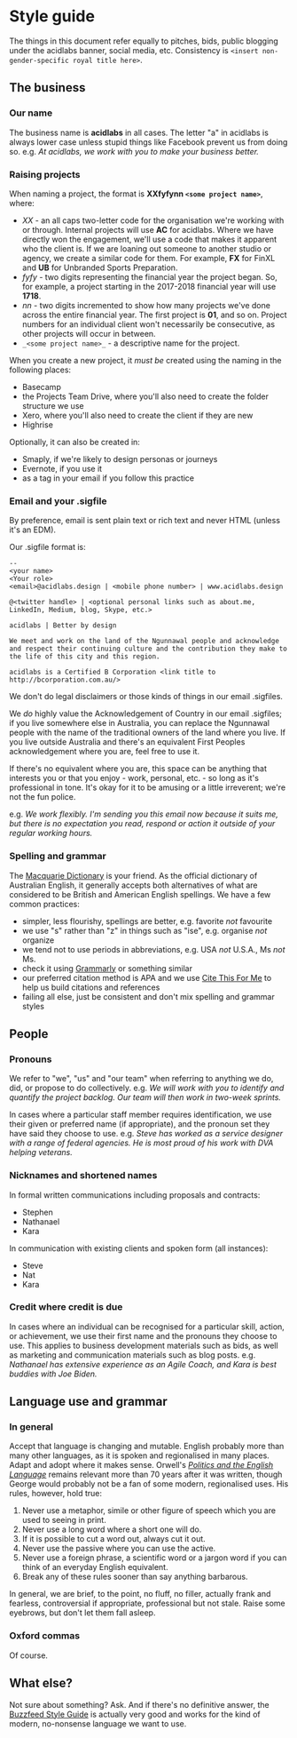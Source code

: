 # Style guide

The things in this document refer equally to pitches, bids, public blogging under the acidlabs banner, social media, etc. Consistency is ```<insert non-gender-specific royal title here>```.

## The business

### Our name
The business name is __acidlabs__ in all cases. The letter "a" in acidlabs is always lower case unless stupid things like Facebook prevent us from doing so.
e.g. _At acidlabs, we work with you to make your business better._

### Raising projects
When naming a project, the format is __XXfyfynn ```<some project name>```__, where:
* _XX_ - an all caps two-letter code for the organisation we're working with or through. Internal projects will use __AC__ for acidlabs. Where we have directly won the engagement, we'll use a code that makes it apparent who the client is. If we are loaning out someone to another studio or agency, we create a similar code for them. For example, __FX__ for FinXL and __UB__ for Unbranded Sports Preparation.
* _fyfy_ - two digits representing the financial year the project began. So, for example, a project starting in the 2017-2018 financial year will use __1718__.
* _nn_ - two digits incremented to show how many projects we've done across the entire financial year. The first project is __01__, and so on. Project numbers for an individual client won't necessarily be consecutive, as other projects will occur in between.
* ```_<some project name>_``` - a descriptive name for the project.

When you create a new project, it _must be_ created using the naming in the following places:
* Basecamp
* the Projects Team Drive, where you'll also need to create the folder structure we use
* Xero, where you'll also need to create the client if they are new
* Highrise

Optionally, it can also be created in:
* Smaply, if we're likely to design personas or journeys
* Evernote, if you use it
* as a tag in your email if you follow this practice

### Email and your .sigfile
By preference, email is sent plain text or rich text and never HTML (unless it's an EDM).

Our .sigfile format is:

```
-- 
<your name>
<Your role>
<email>@acidlabs.design | <mobile phone number> | www.acidlabs.design

@<twitter handle> | <optional personal links such as about.me, LinkedIn, Medium, blog, Skype, etc.>
 
acidlabs | Better by design 
 
We meet and work on the land of the Ngunnawal people and acknowledge and respect their continuing culture and the contribution they make to the life of this city and this region.

acidlabs is a Certified B Corporation <link title to http://bcorporation.com.au/>
```

We don't do legal disclaimers or those kinds of things in our email .sigfiles.

We _do_ highly value the Acknowledgement of Country in our email .sigfiles; if you live somewhere else in Australia, you can replace the Ngunnawal people with the name of the traditional owners of the land where you live. If you live outside Australia and there's an equivalent First Peoples acknowledgement where you are, feel free to use it.

If there's no equivalent where you are, this space can be anything that interests you or that you enjoy - work, personal, etc. - so long as it's professional in tone. It's okay for it to be amusing or a little irreverent; we're not the fun police.

e.g. _We work flexibly. I'm sending you this email now because it suits me, but there is no expectation you read, respond or action it outside of your regular working hours._

### Spelling and grammar
The [Macquarie Dictionary](https://www.macquariedictionary.com.au/) is your friend. As the official dictionary of Australian English, it generally accepts both alternatives of what are considered to be British and American English spellings. We have a few common practices:
* simpler, less flourishy, spellings are better, e.g. favorite _not_ favourite
* we use "s" rather than "z" in things such as "ise", e.g. organise _not_ organize
* we tend not to use periods in abbreviations, e.g. USA _not_ U.S.A., Ms _not_ Ms.
* check it using [Grammarly](https://www.grammarly.com/) or something similar
* our preferred citation method is APA and we use [Cite This For Me](https://www.citethisforme.com/) to help us build citations and references
* failing all else, just be consistent and don't mix spelling and grammar styles

## People

### Pronouns
We refer to "we", "us" and "our team" when referring to anything we do, did, or propose to do collectively.
e.g. _We will work with you to identify and quantify the project backlog. Our team will then work in two-week sprints._

In cases where a particular staff member requires identification, we use their given or preferred name (if appropriate), and the pronoun set they have said they choose to use.
e.g. _Steve has worked as a service designer with a range of federal agencies. He is most proud of his work with DVA helping veterans._

### Nicknames and shortened names
In formal written communications including proposals and contracts:
* Stephen
* Nathanael
* Kara

In communication with existing clients and spoken form (all instances):
* Steve
* Nat
* Kara

### Credit where credit is due
In cases where an individual can be recognised for a particular skill, action, or achievement, we use their first name and the pronouns they choose to use. This applies to business development materials such as bids, as well as marketing and communication materials such as blog posts.
e.g. _Nathanael has extensive experience as an Agile Coach, and Kara is best buddies with Joe Biden._

## Language use and grammar

### In general
Accept that language is changing and mutable. English probably more than many other languages, as it is spoken and regionalised in many places. Adapt and adopt where it makes sense.
Orwell's _[Politics and the English Language](https://ebooks.adelaide.edu.au/o/orwell/george/o79p/)_ remains relevant more than 70 years after it was written, though George would probably not be a fan of some modern, regionalised uses. His rules, however, hold true:
1. Never use a metaphor, simile or other figure of speech which you are used to seeing in print.
2. Never use a long word where a short one will do.
3. If it is possible to cut a word out, always cut it out.
4. Never use the passive where you can use the active.
5. Never use a foreign phrase, a scientific word or a jargon word if you can think of an everyday English equivalent.
6. Break any of these rules sooner than say anything barbarous.

In general, we are brief, to the point, no fluff, no filler, actually frank and fearless, controversial if appropriate, professional but not stale. Raise some eyebrows, but don't let them fall asleep.

### Oxford commas
Of course.

## What else?

Not sure about something? Ask. And if there's no definitive answer, the [Buzzfeed Style Guide](https://www.buzzfeed.com/emmyf/buzzfeed-style-guide) is actually very good and works for the kind of modern, no-nonsense language we want to use.
